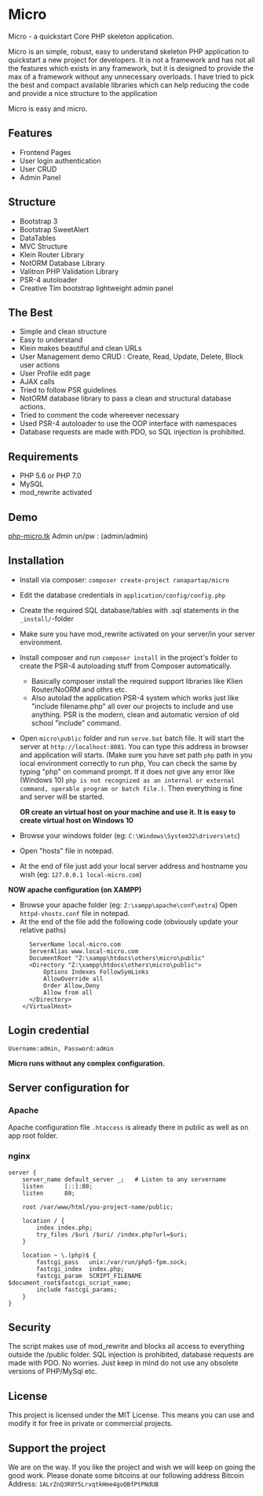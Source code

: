 
# Micro

Micro - a quickstart Core PHP skeleton application.

Micro is an simple, robust, easy to understand skeleton PHP application to quickstart a new project for developers. It is not a framework and has not all the features which exists in any framework, but it is designed to provide the max of a framework without any unnecessary overloads. I have tried to pick the best and compact available libraries which can help reducing the code and provide a nice structure to the application

Micro is easy and micro.

## Features
- Frontend Pages
- User login authentication
- User CRUD
- Admin Panel

## Structure
- Bootstrap 3
- Bootstrap SweetAlert
- DataTables
- MVC Structure
- Klein Router Library
- NotORM Database Library
- Valitron PHP Validation Library
- PSR-4 autoloader
- Creative Tim bootstrap lightweight admin panel

 ## The Best
- Simple and clean structure
- Easy to understand
- Klein makes beautiful and clean URLs
- User Management demo CRUD : Create, Read, Update, Delete, Block user actions
- User Profile edit page
- AJAX calls
- Tried to follow PSR guidelines
- NotORM database library to pass a clean and structural database actions.
- Tried to comment the code whereever necessary
- Used PSR-4 autoloader to use the OOP interface with namespaces
- Database requests are made with PDO, so SQL injection is prohibited.

## Requirements

- PHP 5.6 or PHP 7.0
- MySQL
- mod_rewrite activated

## Demo
[php-micro.tk](http://php-micro.tk)
Admin un/pw : (admin/admin)

## Installation

 - Install via composer:
`composer create-project ranapartap/micro`
 - Edit the database credentials in `application/config/config.php`
 - Create the required SQL database/tables with .sql statements in the `_install/`-folder
 - Make sure you have mod_rewrite activated on your server/in your server environment.
 - Install composer and run `composer install` in the project's folder to create the PSR-4 autoloading stuff from Composer automatically.
	- Basically composer install the required support libraries like Klien Router/NoORM and othrs etc.
	- Also autolad the application PSR-4  system which works just like "include filename.php" all over our projects to include and use anything. PSR is the modern, clean and automatic version of old school "include" command.
 - Open `micro\public` folder and run `serve.bat` batch file. It will start the server at `http://localhost:8081`. You can type this address in browser and application will starts. (Make sure you have set path `php` path in you local environment correctly to run php, You can check the same by typing "php" on command prompt. If it does not give any error like (Windows 10) `php is not recognized as an internal or external command, operable program or batch file.)`. Then everything is fine and server will be started.

    **OR create an virtual host on your machine and use it. It is easy to create virtual host on Windows 10**

 - Browse your windows folder (eg: `C:\Windows\System32\drivers\etc`)
 - Open "hosts" file in notepad.
 - At the end of file just add your local server address and hostname you wish (eg: `127.0.0.1 local-micro.com`)

**NOW apache configuration (on XAMPP)**

 - Browse your apache folder (eg: `Z:\xampp\apache\conf\extra`) Open `httpd-vhosts.conf` file in notepad.
 - At the end of the file add the following code (obviously update your relative paths)

```<VirtualHost *:80>
      ServerName local-micro.com
      ServerAlias www.local-micro.com
      DocumentRoot "Z:\xampp\htdocs\others\micro\public"
      <Directory "Z:\xampp\htdocs\others\micro\public">
          Options Indexes FollowSymLinks
          AllowOverride all
          Order Allow,Deny
          Allow from all
      </Directory>
    </VirtualHost>
```
## Login credential
`Username:admin, Password:admin`

**Micro runs without any complex configuration.**

## Server configuration for
### Apache
Apache configuration file `.htaccess` is already there in public as well as on app root folder.

### nginx

```nginx
server {
    server_name default_server _;   # Listen to any servername
    listen      [::]:80;
    listen      80;

    root /var/www/html/you-project-name/public;

    location / {
        index index.php;
        try_files /$uri /$uri/ /index.php?url=$uri;
    }

    location ~ \.(php)$ {
        fastcgi_pass   unix:/var/run/php5-fpm.sock;
        fastcgi_index  index.php;
        fastcgi_param  SCRIPT_FILENAME $document_root$fastcgi_script_name;
        include fastcgi_params;
    }
}
```

## Security

The script makes use of mod_rewrite and blocks all access to everything outside the /public folder.
SQL injection is prohibited, database requests are made with PDO. No worries.
Just keep in mind do not use any obsolete versions of PHP/MySql etc.

## License

This project is licensed under the MIT License.
This means you can use and modify it for free in private or commercial projects.

## Support the project

We are on the way. If you like the project and wish we will keep on going the good work. Please donate some bitcoins at our following address Bitcoin Address: `1ALrZnQ3R8Y5LrvqtkHme4goQBfPtPNdUB`
